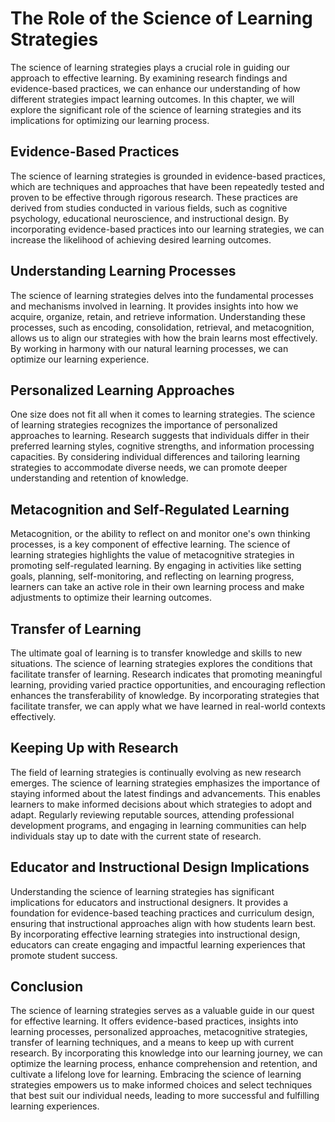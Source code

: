 The Role of the Science of Learning Strategies
=======================================================

The science of learning strategies plays a crucial role in guiding our approach to effective learning. By examining research findings and evidence-based practices, we can enhance our understanding of how different strategies impact learning outcomes. In this chapter, we will explore the significant role of the science of learning strategies and its implications for optimizing our learning process.

Evidence-Based Practices
------------------------

The science of learning strategies is grounded in evidence-based practices, which are techniques and approaches that have been repeatedly tested and proven to be effective through rigorous research. These practices are derived from studies conducted in various fields, such as cognitive psychology, educational neuroscience, and instructional design. By incorporating evidence-based practices into our learning strategies, we can increase the likelihood of achieving desired learning outcomes.

Understanding Learning Processes
--------------------------------

The science of learning strategies delves into the fundamental processes and mechanisms involved in learning. It provides insights into how we acquire, organize, retain, and retrieve information. Understanding these processes, such as encoding, consolidation, retrieval, and metacognition, allows us to align our strategies with how the brain learns most effectively. By working in harmony with our natural learning processes, we can optimize our learning experience.

Personalized Learning Approaches
--------------------------------

One size does not fit all when it comes to learning strategies. The science of learning strategies recognizes the importance of personalized approaches to learning. Research suggests that individuals differ in their preferred learning styles, cognitive strengths, and information processing capacities. By considering individual differences and tailoring learning strategies to accommodate diverse needs, we can promote deeper understanding and retention of knowledge.

Metacognition and Self-Regulated Learning
-----------------------------------------

Metacognition, or the ability to reflect on and monitor one's own thinking processes, is a key component of effective learning. The science of learning strategies highlights the value of metacognitive strategies in promoting self-regulated learning. By engaging in activities like setting goals, planning, self-monitoring, and reflecting on learning progress, learners can take an active role in their own learning process and make adjustments to optimize their learning outcomes.

Transfer of Learning
--------------------

The ultimate goal of learning is to transfer knowledge and skills to new situations. The science of learning strategies explores the conditions that facilitate transfer of learning. Research indicates that promoting meaningful learning, providing varied practice opportunities, and encouraging reflection enhances the transferability of knowledge. By incorporating strategies that facilitate transfer, we can apply what we have learned in real-world contexts effectively.

Keeping Up with Research
------------------------

The field of learning strategies is continually evolving as new research emerges. The science of learning strategies emphasizes the importance of staying informed about the latest findings and advancements. This enables learners to make informed decisions about which strategies to adopt and adapt. Regularly reviewing reputable sources, attending professional development programs, and engaging in learning communities can help individuals stay up to date with the current state of research.

Educator and Instructional Design Implications
----------------------------------------------

Understanding the science of learning strategies has significant implications for educators and instructional designers. It provides a foundation for evidence-based teaching practices and curriculum design, ensuring that instructional approaches align with how students learn best. By incorporating effective learning strategies into instructional design, educators can create engaging and impactful learning experiences that promote student success.

Conclusion
----------

The science of learning strategies serves as a valuable guide in our quest for effective learning. It offers evidence-based practices, insights into learning processes, personalized approaches, metacognitive strategies, transfer of learning techniques, and a means to keep up with current research. By incorporating this knowledge into our learning journey, we can optimize the learning process, enhance comprehension and retention, and cultivate a lifelong love for learning. Embracing the science of learning strategies empowers us to make informed choices and select techniques that best suit our individual needs, leading to more successful and fulfilling learning experiences.
